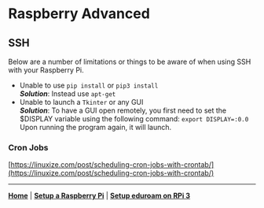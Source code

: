 # Raspberry Advanced

## SSH
Below are a number of limitations or things to be aware of when using SSH with your Raspberry Pi.

* Unable to use `pip install` or `pip3 install` <br>
**_Solution_**: Instead use `apt-get`
* Unable to launch a `Tkinter` or any GUI <br>
**_Solution_**: To have a GUI open remotely, you first need to set the $DISPLAY variable using the following command: `export DISPLAY=:0.0`<br>
Upon running the program again, it will launch.

### Cron Jobs
[https://linuxize.com/post/scheduling-cron-jobs-with-crontab/](https://linuxize.com/post/scheduling-cron-jobs-with-crontab/)


---
**[Home](README.md)** | **[Setup a Raspberry Pi](setup-raspberry-pi.md)** | **[Setup eduroam on RPi 3](setup-eduroam-raspberry-pi-3.md)**
